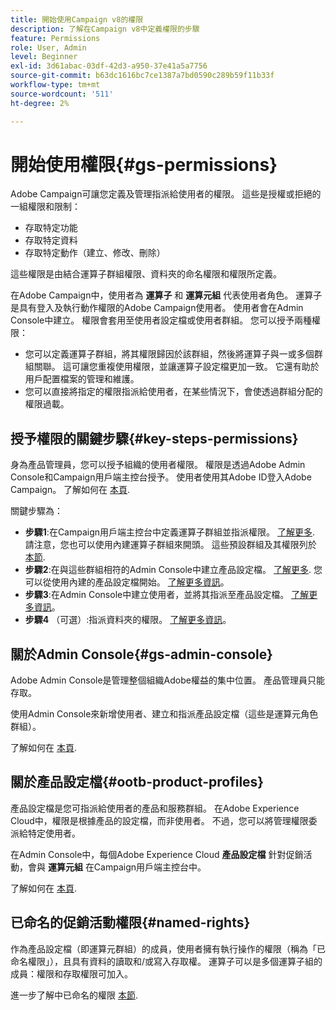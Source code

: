 ```yaml
---
title: 開始使用Campaign v8的權限
description: 了解在Campaign v8中定義權限的步驟
feature: Permissions
role: User, Admin
level: Beginner
exl-id: 3d61abac-03df-42d3-a950-37e41a5a7756
source-git-commit: b63dc1616bc7ce1387a7bd0590c289b59f11b33f
workflow-type: tm+mt
source-wordcount: '511'
ht-degree: 2%

---
```


# 開始使用權限{#gs-permissions}

Adobe Campaign可讓您定義及管理指派給使用者的權限。 這些是授權或拒絕的一組權限和限制：

* 存取特定功能
* 存取特定資料
* 存取特定動作（建立、修改、刪除）

這些權限是由結合運算子群組權限、資料夾的命名權限和權限所定義。

在Adobe Campaign中，使用者為 **運算子** 和 **運算元組** 代表使用者角色。 運算子是具有登入及執行動作權限的Adobe Campaign使用者。 使用者會在Admin Console中建立。 權限會套用至使用者設定檔或使用者群組。 您可以授予兩種權限：

* 您可以定義運算子群組，將其權限歸因於該群組，然後將運算子與一或多個群組關聯。 這可讓您重複使用權限，並讓運算子設定檔更加一致。 它還有助於用戶配置檔案的管理和維護。
* 您可以直接將指定的權限指派給使用者，在某些情況下，會使透過群組分配的權限過載。

## 授予權限的關鍵步驟{#key-steps-permissions}

身為產品管理員，您可以授予組織的使用者權限。 權限是透過Adobe Admin Console和Campaign用戶端主控台授予。 使用者使用其Adobe ID登入Adobe Campaign。 了解如何在 [本頁](connect.md).

關鍵步驟為：

* **步驟1**:在Campaign用戶端主控台中定義運算子群組並指派權限。 [了解更多](manage-permissions.md#create-product-profile).
請注意，您也可以使用內建運算子群組來開頭。 這些預設群組及其權限列於 [本節](manage-permissions.md#ootb-productprofiles).
* **步驟2**:在與這些群組相符的Admin Console中建立產品設定檔。 [了解更多](manage-permissions.md#create-product-profile).
您可以從使用內建的產品設定檔開始。 [了解更多資訊](manage-permissions.md#ootb-productprofiles)。
* **步驟3**:在Admin Console中建立使用者，並將其指派至產品設定檔。 [了解更多資訊](manage-permissions.md#add-users)。
* **步驟4** （可選）:指派資料夾的權限。 [了解更多資訊](manage-permissions.md#ootb-productprofiles)。

## 關於Admin Console{#gs-admin-console}

Adobe Admin Console是管理整個組織Adobe權益的集中位置。 產品管理員只能存取。

使用Admin Console來新增使用者、建立和指派產品設定檔（這些是運算元角色群組）。

了解如何在 [本頁](manage-permissions.md#add-users).

## 關於產品設定檔{#ootb-product-profiles}

產品設定檔是您可指派給使用者的產品和服務群組。 在Adobe Experience Cloud中，權限是根據產品的設定檔，而非使用者。 不過，您可以將管理權限委派給特定使用者。

在Admin Console中，每個Adobe Experience Cloud **產品設定檔** 針對促銷活動，會與 **運算元組** 在Campaign用戶端主控台中。

了解如何在 [本頁](manage-permissions.md#create-a-product-profile).

## 已命名的促銷活動權限{#named-rights}

作為產品設定檔（即運算元群組）的成員，使用者擁有執行操作的權限（稱為「已命名權限」），且具有資料的讀取和/或寫入存取權。 運算子可以是多個運算子組的成員：權限和存取權限可加入。

進一步了解中已命名的權限 [本節](manage-permissions.md#use-named-rights).
